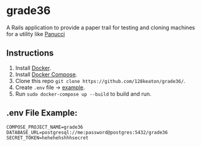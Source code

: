 # grade36
A Rails application to provide a paper trail for testing and cloning machines for a utility like [Panucci](https://github.com/hschreck/Panucci/)

## Instructions
1. Install [Docker](https://docs.docker.com/engine/installation/).
2. Install [Docker Compose](https://docs.docker.com/compose/install/).
3. Clone this repo `git clone https://github.com/128keaton/grade36/`.
4. Create `.env` file -> [example](#env-file-example).
5. Run `sudo docker-compose up --build` to build and run.

## .env File Example:
```
COMPOSE_PROJECT_NAME=grade36
DATABASE_URL=postgresql://me:password@postgres:5432/grade36
SECRET_TOKEN=hehehehshhhsecret


```
